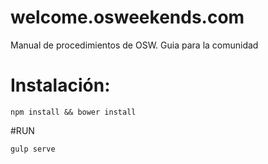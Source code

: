 # welcome.osweekends.com
Manual de procedimientos de OSW. Guia para la comunidad

# Instalación:

`npm install && bower install`


#RUN

`gulp serve`

